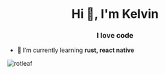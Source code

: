 <h1 align="center">Hi 👋, I'm Kelvin</h1>
<h3 align="center">I love code</h3>

- 🌱 I’m currently learning **rust, react native**

<p><img align="center" src="https://github-readme-stats.vercel.app/api/top-langs?username=rotleaf&show_icons=true&locale=en&layout=compact" alt="rotleaf" /></p>
